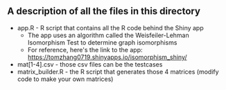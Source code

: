 ## A description of all the files in this directory

* app.R - R script that contains all the R code behind the Shiny app
  - The app uses an algorithm called the Weisfeiler-Lehman Isomorphism Test to determine graph isomorphisms
  - For reference, here's the link to the app: https://tomzhang0719.shinyapps.io/isomorphism_shiny/
* mat[1-4].csv - those csv files can be the testcases
* matrix_builder.R - the R script that generates those 4 matrices (modify code to make your own matrices)
